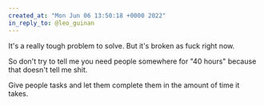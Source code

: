 ```yaml
---
created_at: "Mon Jun 06 13:50:18 +0000 2022"
in_reply_to: @leo_guinan
---
```


It's a really tough problem to solve. But it's broken as fuck right now.

So don't try to tell me you need people somewhere for "40 hours" because that doesn't tell me shit. 

Give people tasks and let them complete them in the amount of time it takes.